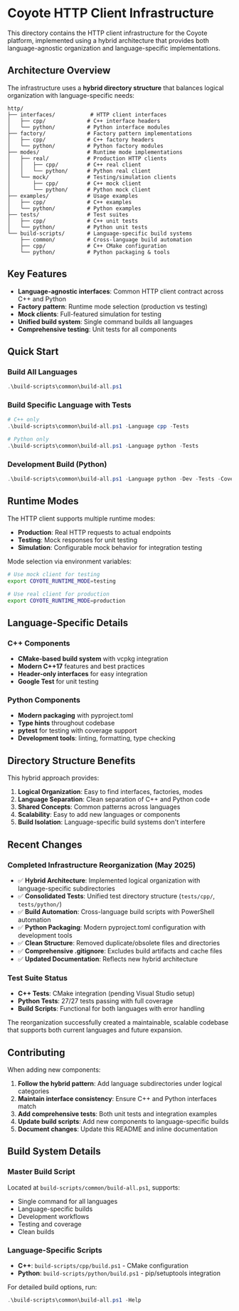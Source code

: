 # Coyote HTTP Client Infrastructure

This directory contains the HTTP client infrastructure for the Coyote platform, implemented using a hybrid architecture that provides both language-agnostic organization and language-specific implementations.

## Architecture Overview

The infrastructure uses a **hybrid directory structure** that balances logical organization with language-specific needs:

```
http/
├── interfaces/           # HTTP client interfaces
│   ├── cpp/             # C++ interface headers
│   └── python/          # Python interface modules
├── factory/             # Factory pattern implementations  
│   ├── cpp/             # C++ factory headers
│   └── python/          # Python factory modules
├── modes/               # Runtime mode implementations
│   ├── real/            # Production HTTP clients
│   │   ├── cpp/         # C++ real client
│   │   └── python/      # Python real client
│   └── mock/            # Testing/simulation clients
│       ├── cpp/         # C++ mock client  
│       └── python/      # Python mock client
├── examples/            # Usage examples
│   ├── cpp/             # C++ examples
│   └── python/          # Python examples  
├── tests/               # Test suites
│   ├── cpp/             # C++ unit tests
│   └── python/          # Python unit tests
└── build-scripts/       # Language-specific build systems
    ├── common/          # Cross-language build automation
    ├── cpp/             # C++ CMake configuration
    └── python/          # Python packaging & tools
```

## Key Features

- **Language-agnostic interfaces**: Common HTTP client contract across C++ and Python
- **Factory pattern**: Runtime mode selection (production vs testing)
- **Mock clients**: Full-featured simulation for testing
- **Unified build system**: Single command builds all languages
- **Comprehensive testing**: Unit tests for all components

## Quick Start

### Build All Languages
```powershell
.\build-scripts\common\build-all.ps1
```

### Build Specific Language with Tests
```powershell
# C++ only
.\build-scripts\common\build-all.ps1 -Language cpp -Tests

# Python only  
.\build-scripts\common\build-all.ps1 -Language python -Tests
```

### Development Build (Python)
```powershell
.\build-scripts\common\build-all.ps1 -Language python -Dev -Tests -Coverage
```

## Runtime Modes

The HTTP client supports multiple runtime modes:

- **Production**: Real HTTP requests to actual endpoints
- **Testing**: Mock responses for unit testing  
- **Simulation**: Configurable mock behavior for integration testing

Mode selection via environment variables:
```bash
# Use mock client for testing
export COYOTE_RUNTIME_MODE=testing

# Use real client for production  
export COYOTE_RUNTIME_MODE=production
```

## Language-Specific Details

### C++ Components
- **CMake-based build system** with vcpkg integration
- **Modern C++17** features and best practices
- **Header-only interfaces** for easy integration
- **Google Test** for unit testing

### Python Components  
- **Modern packaging** with pyproject.toml
- **Type hints** throughout codebase
- **pytest** for testing with coverage support
- **Development tools**: linting, formatting, type checking

## Directory Structure Benefits

This hybrid approach provides:

1. **Logical Organization**: Easy to find interfaces, factories, modes
2. **Language Separation**: Clean separation of C++ and Python code  
3. **Shared Concepts**: Common patterns across languages
4. **Scalability**: Easy to add new languages or components
5. **Build Isolation**: Language-specific build systems don't interfere

## Recent Changes

### Completed Infrastructure Reorganization (May 2025)
- ✅ **Hybrid Architecture**: Implemented logical organization with language-specific subdirectories
- ✅ **Consolidated Tests**: Unified test directory structure (`tests/cpp/`, `tests/python/`)
- ✅ **Build Automation**: Cross-language build scripts with PowerShell automation
- ✅ **Python Packaging**: Modern pyproject.toml configuration with development tools
- ✅ **Clean Structure**: Removed duplicate/obsolete files and directories
- ✅ **Comprehensive .gitignore**: Excludes build artifacts and cache files
- ✅ **Updated Documentation**: Reflects new hybrid architecture

### Test Suite Status
- **C++ Tests**: CMake integration (pending Visual Studio setup)
- **Python Tests**: 27/27 tests passing with full coverage
- **Build Scripts**: Functional for both languages with error handling

The reorganization successfully created a maintainable, scalable codebase that supports both current languages and future expansion.

## Contributing

When adding new components:

1. **Follow the hybrid pattern**: Add language subdirectories under logical categories
2. **Maintain interface consistency**: Ensure C++ and Python interfaces match
3. **Add comprehensive tests**: Both unit tests and integration examples
4. **Update build scripts**: Add new components to language-specific builds
5. **Document changes**: Update this README and inline documentation

## Build System Details

### Master Build Script
Located at `build-scripts/common/build-all.ps1`, supports:
- Single command for all languages
- Language-specific builds  
- Development workflows
- Testing and coverage
- Clean builds

### Language-Specific Scripts
- **C++**: `build-scripts/cpp/build.ps1` - CMake configuration
- **Python**: `build-scripts/python/build.ps1` - pip/setuptools integration

For detailed build options, run:
```powershell
.\build-scripts\common\build-all.ps1 -Help
```
